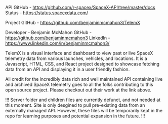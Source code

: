 API
  GitHub - https://github.com/r-spacex/SpaceX-API/tree/master/docs
  Status - https://status.spacexdata.com/

Project 
  GitHub - https://github.com/benjaminmcmahon3/TelemX

Developer - Benjamin McMahon
  GitHub - https://github.com/benjaminmcmahon3
  LinkedIn - https://www.linkedin.com/in/benjaminmcmahon3/

TelemX is a visual interface and dashboard to view past or live SpaceX telemetry data from various launches, vehicles, and locations. It is a Javascript, HTML, CSS, and React project designed to showcase fetching data from an API and displaying it in a user friendly fashion.

All credit for the incredibly data rich and well maintained API containing live and archived SpaceX telemetry goes to all the folks contributing to this open source project. Please checkout out their work at the link above.

!!!
Server folder and children files are currently defunct, and not needed at this moment. Site is only desgined to pull pre-existing data from an externally managed API. However, these files will be temporarily kept in the repo for learning purposes and potential expansion in the future.
!!!

